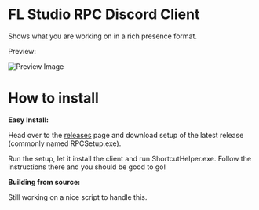 # FL Studio RPC Discord Client
Shows what you are working on in a rich presence format.

Preview:

![Preview Image](https://cdn.discordapp.com/attachments/555855756969115659/555857383725989889/SPOILER_unknown.png)

# How to install
**Easy Install:**

Head over to the [releases](https://github.com/hugopilot/fl-studio-discord-rpc/releases) page and download setup of the latest release (commonly named RPCSetup.exe).

Run the setup, let it install the client and run ShortcutHelper.exe. Follow the instructions there and you should be good to go!

**Building from source:**

Still working on a nice script to handle this.
